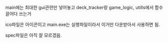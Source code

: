 main에는 최대한 gui관련만 넣어놓고
deck_tracker랑 game_logic, utills에서
함수 끌어다 쓰는거

ico파일은 아이콘이고
main.exe는 실행파일이라서
이거만 다운받아서 사용하면 됨.

spec파일은 아직 잘 모르겠음.
